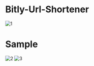 # Bitly-Url-Shortener
![1](https://user-images.githubusercontent.com/74599391/177507691-db6b68cb-938f-45bd-9572-bc149992de0b.png)
# Sample
![2](https://user-images.githubusercontent.com/74599391/177507699-4e91cc43-cdb6-44f4-9ac2-2eaf95ab71a2.png)
![3](https://user-images.githubusercontent.com/74599391/177507703-cc98fda9-d8d5-40eb-ac95-bda4f2845ded.png)
